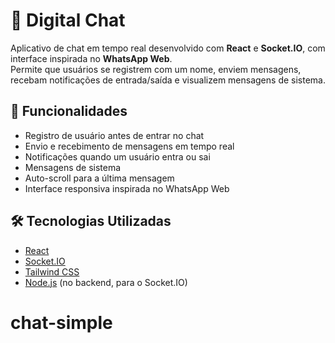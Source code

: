 # 💬 Digital Chat

Aplicativo de chat em tempo real desenvolvido com **React** e **Socket.IO**, com interface inspirada no **WhatsApp Web**.  
Permite que usuários se registrem com um nome, enviem mensagens, recebam notificações de entrada/saída e visualizem mensagens de sistema.

## 🚀 Funcionalidades

- Registro de usuário antes de entrar no chat
- Envio e recebimento de mensagens em tempo real
- Notificações quando um usuário entra ou sai
- Mensagens de sistema
- Auto-scroll para a última mensagem
- Interface responsiva inspirada no WhatsApp Web

## 🛠 Tecnologias Utilizadas

- [React](https://react.dev/)
- [Socket.IO](https://socket.io/)
- [Tailwind CSS](https://tailwindcss.com/)
- [Node.js](https://nodejs.org/) (no backend, para o Socket.IO)
# chat-simple
